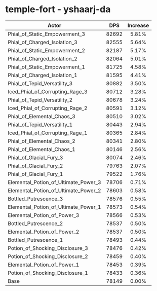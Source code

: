 # temple-fort - yshaarj-da
| Actor | DPS | Increase |
|---|:---:|:---:|
|Phial_of_Static_Empowerment_3|82692|5.81%|
|Phial_of_Charged_Isolation_3|82555|5.64%|
|Phial_of_Static_Empowerment_2|82187|5.17%|
|Phial_of_Charged_Isolation_2|82064|5.01%|
|Phial_of_Static_Empowerment_1|81725|4.58%|
|Phial_of_Charged_Isolation_1|81595|4.41%|
|Phial_of_Tepid_Versatility_3|80882|3.50%|
|Iced_Phial_of_Corrupting_Rage_3|80712|3.28%|
|Phial_of_Tepid_Versatility_2|80678|3.24%|
|Iced_Phial_of_Corrupting_Rage_2|80591|3.12%|
|Phial_of_Elemental_Chaos_3|80510|3.02%|
|Phial_of_Tepid_Versatility_1|80443|2.94%|
|Iced_Phial_of_Corrupting_Rage_1|80365|2.84%|
|Phial_of_Elemental_Chaos_2|80341|2.80%|
|Phial_of_Elemental_Chaos_1|80146|2.56%|
|Phial_of_Glacial_Fury_3|80074|2.46%|
|Phial_of_Glacial_Fury_2|79763|2.07%|
|Phial_of_Glacial_Fury_1|79522|1.76%|
|Elemental_Potion_of_Ultimate_Power_3|78706|0.71%|
|Elemental_Potion_of_Ultimate_Power_2|78603|0.58%|
|Bottled_Putrescence_3|78576|0.55%|
|Elemental_Potion_of_Ultimate_Power_1|78573|0.54%|
|Elemental_Potion_of_Power_3|78566|0.53%|
|Bottled_Putrescence_2|78537|0.50%|
|Elemental_Potion_of_Power_2|78537|0.50%|
|Bottled_Putrescence_1|78493|0.44%|
|Potion_of_Shocking_Disclosure_3|78476|0.42%|
|Potion_of_Shocking_Disclosure_2|78459|0.40%|
|Elemental_Potion_of_Power_1|78453|0.39%|
|Potion_of_Shocking_Disclosure_1|78433|0.36%|
|Base|78149|0.00%|
